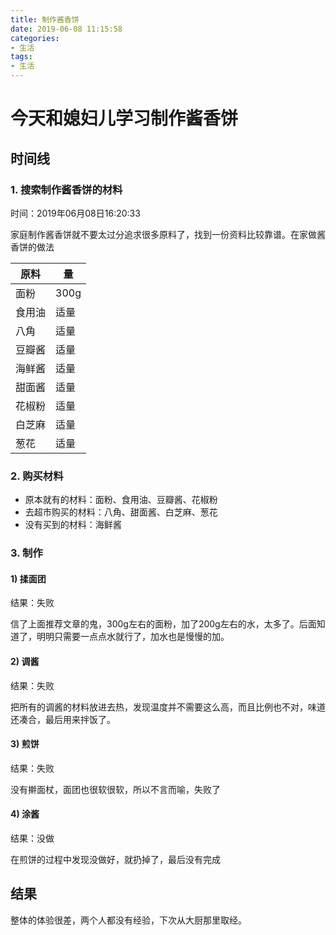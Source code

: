 ```yaml
---
title: 制作酱香饼
date: 2019-06-08 11:15:58
categories: 
- 生活
tags:
- 生活
---
```


# 今天和媳妇儿学习制作酱香饼

## 时间线

### 1. 搜索制作酱香饼的材料

时间：2019年06月08日16:20:33

家庭制作酱香饼就不要太过分追求很多原料了，找到一份资料比较靠谱。在家做酱香饼的做法

原料 | 量
|-|-|
面粉 | 300g
食用油 | 适量
八角 | 适量
豆瓣酱 | 适量
海鲜酱 | 适量
甜面酱 | 适量
花椒粉 | 适量
白芝麻 | 适量
葱花 | 适量

### 2. 购买材料

* 原本就有的材料：面粉、食用油、豆瓣酱、花椒粉
* 去超市购买的材料：八角、甜面酱、白芝麻、葱花
* 没有买到的材料：海鲜酱

### 3. 制作

#### 1) 揉面团
结果：失败

信了上面推荐文章的鬼，300g左右的面粉，加了200g左右的水，太多了。后面知道了，明明只需要一点点水就行了，加水也是慢慢的加。

#### 2) 调酱
结果：失败

把所有的调酱的材料放进去热，发现温度并不需要这么高，而且比例也不对，味道还凑合，最后用来拌饭了。

#### 3) 煎饼
结果：失败

没有擀面杖，面团也很软很软，所以不言而喻，失败了

#### 4) 涂酱
结果：没做

在煎饼的过程中发现没做好，就扔掉了，最后没有完成

## 结果
整体的体验很差，两个人都没有经验，下次从大厨那里取经。